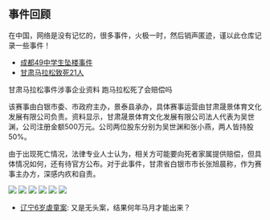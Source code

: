 ## 事件回顾

在中国，网络是没有记忆的，很多事件，火极一时，然后销声匿迹，谨以此仓库记录一些事件！

- [成都49中学生坠楼事件](https://baijiahao.baidu.com/s?id=1699352998439484224&wfr=spider&for=pc)
- [甘肃马拉松致死21人](https://www.sohu.com/subject/322927?_trans_=000014_bdss_dkmlssg)

甘肃马拉松事件涉事企业资料 跑马拉松死了会赔偿吗



该赛事由白银市委、市政府主办，景泰县承办，具体赛事运营由甘肃晟景体育文化发展有限公司负责。资料显示，甘肃晟景体育文化发展有限公司法人代表为吴世渊，公司注册金额500万元。公司两位股东分别为吴世渊和张小燕，两人皆持股50%。

由于出现死亡情况，法律专业人士认为，相关方可能要向死者家属提供赔偿，但具体情况如何，还有待官方公布。对于此事件，甘肃省白银市市长张旭晨称，作为赛事主办方，深感内疚和自责。

![](1.jpg)
![](2.jpg)
![](3.jpg)
![](4.jpg)
![](5.jpg)
![](6.jpg)

- [辽宁6岁虐童案](https://www.google.com/search?q=%E8%BE%BD%E5%AE%816%E5%B2%81%E8%99%90%E7%AB%A5%E6%A1%88+%E7%BB%93%E6%9E%9C&newwindow=1&sxsrf=ALeKk01bhH_tIcwQrqCInDCawPsIpuzZ0w%3A1624371446050&source=hp&ei=9fDRYM6WPJaE-gSOo4eABw&iflsig=AINFCbYAAAAAYNH_BgoqJxS8gMN0_Sa_XiI1lCdTrEiM&oq=%E8%BE%BD%E5%AE%816%E5%B2%81%E8%99%90%E7%AB%A5%E6%A1%88+%E7%BB%93%E6%9E%9C&gs_lcp=Cgdnd3Mtd2l6EAM6BwgjEOoCECdQtQtYtQtg6xJoAXAAeACAAYwGiAGMBpIBAzYtMZgBAKABAqABAaoBB2d3cy13aXqwAQo&sclient=gws-wiz&ved=0ahUKEwiO5ZWYt6vxAhUWgp4KHY7RAXAQ4dUDCAk&uact=5): 又是无头案，结果何年马月才能出来？
